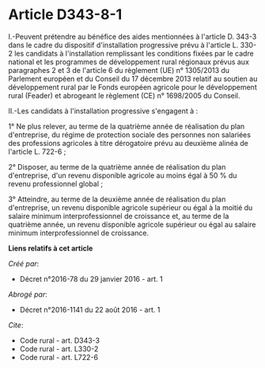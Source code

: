 # Article D343-8-1

I.-Peuvent prétendre au bénéfice des aides mentionnées à l'article D. 343-3 dans le cadre du dispositif d'installation
progressive prévu à l'article L. 330-2 les candidats à l'installation remplissant les conditions fixées par le cadre national
et les programmes de développement rural régionaux prévus aux paragraphes 2 et 3 de l'article 6 du règlement (UE) n°
1305/2013 du Parlement européen et du Conseil du 17 décembre 2013 relatif au soutien au développement rural par le Fonds
européen agricole pour le développement rural (Feader) et abrogeant le règlement (CE) n° 1698/2005 du Conseil. 

II.-Les candidats à l'installation progressive s'engagent à : 

1° Ne plus relever, au terme de la quatrième année de réalisation du plan d'entreprise, du régime de protection sociale des
personnes non salariées des professions agricoles à titre dérogatoire prévu au deuxième alinéa de l'article L. 722-6 ; 

2° Disposer, au terme de la quatrième année de réalisation du plan d'entreprise, d'un revenu disponible agricole au moins
égal à 50 % du revenu professionnel global ; 

3° Atteindre, au terme de la deuxième année de réalisation du plan d'entreprise, un revenu disponible agricole supérieur ou
égal à la moitié du salaire minimum interprofessionnel de croissance et, au terme de la quatrième année, un revenu disponible
agricole supérieur ou égal au salaire minimum interprofessionnel de croissance.

**Liens relatifs à cet article**

_Créé par_:

  - Décret n°2016-78 du 29 janvier 2016 - art. 1

_Abrogé par_:

  - Décret n°2016-1141 du 22 août 2016 - art. 1

_Cite_:

  - Code rural - art. D343-3
  - Code rural - art. L330-2
  - Code rural - art. L722-6
